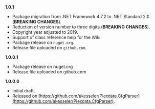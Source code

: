 

**1.0.1**
- Package migration from .NET Framework 4.7.2 to .NET Standard 2.0 (**BREAKING CHANGES**).
- Reduction of version number to three digits (**BREAKING CHANGES**).
- Copyright year adjusted to 2019.
- Support of class reference help for the Wiki.
- Package release on `nuget.org`.
- Release file uploaded on `github.com`.

**1.0.0.1**
- Package release on nuget.org
- Release file uploaded on github.com

**1.0.0.0**

- Initial draft.
- Released on [https://github.com/akesseler/Plexdata.CfgParser](https://github.com/akesseler/Plexdata.CfgParser).

